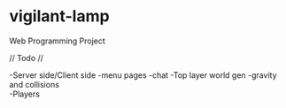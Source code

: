 # vigilant-lamp
Web Programming Project


// Todo // 

-Server side/Client side
-menu pages
-chat
-Top layer world gen
-gravity and collisions  
-Players

